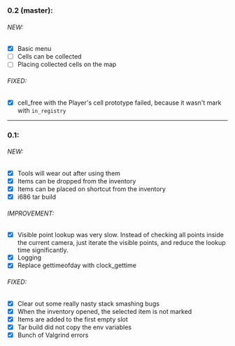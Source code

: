 ### 0.2 (master):

###### NEW:
* [x] Basic menu
* [ ] Cells can be collected
* [ ] Placing collected cells on the map

###### FIXED:
* [x] cell_free with the Player's cell prototype failed, because it wasn't mark with `in_registry`


---

### 0.1:

###### NEW:
* [x] Tools will wear out after using them
* [x] Items can be dropped from the inventory
* [x] Items can be placed on shortcut from the inventory
* [x] i686 tar build

###### IMPROVEMENT:
* [x] Visible point lookup was very slow. Instead of checking all points inside the current camera, just iterate the visible points,
and reduce the lookup time significantly.
* [x] Logging
* [x] Replace gettimeofday with clock_gettime

###### FIXED:
* [x] Clear out some really nasty stack smashing bugs
* [x] When the inventory opened, the selected item is not marked
* [x] Items are added to the first empty slot
* [x] Tar build did not copy the env variables
* [x] Bunch of Valgrind errors
